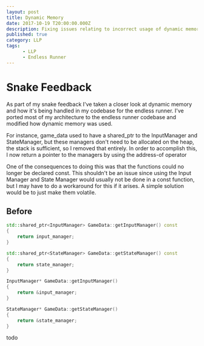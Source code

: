 ```yaml
---
layout: post
title: Dynamic Memory
date: 2017-10-19 T20:00:00.000Z
description: Fixing issues relating to incorrect usage of dynamic memory
published: true
category: LLP
tags:
      - LLP
      - Endless Runner
---
```


# Snake Feedback

As part of my snake feedback I've taken a closer look at dynamic memory and how it's being handled in my codebase for the endless runner. I've ported most of my architecture to the endless runner codebase and modified how dynamic memory was used.

For instance, game_data used to have a shared_ptr to the InputManager and StateManager, but these managers don't need to be allocated on the heap, the stack is sufficient, so I removed that entirely. In order to accomplish this, I now return a pointer to the managers by using the address-of operator

One of the consequences to doing this was that the functions could no longer be declared const. This shouldn't be an issue since using the Input Manager and State Manager would usually not be done in a const function, but I may have to do a workaround for this if it arises. A simple solution would be to just make them volatile.

## Before

```C++
std::shared_ptr<InputManager> GameData::getInputManager() const
{
	return input_manager;
}

std::shared_ptr<StateManager> GameData::getStateManager() const
{
	return state_manager;
}
```

```C++
InputManager* GameData::getInputManager()
{
	return &input_manager;
}

StateManager* GameData::getStateManager()
{
	return &state_manager;
}
```

todo
